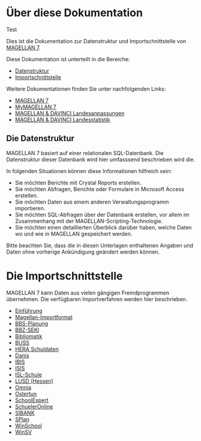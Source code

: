 # Über diese Dokumentation

Test

Dies ist die Dokumentation zur Datenstruktur und Importschnittstelle von [MAGELLAN 7](https://magellan.stueber.de).

Diese Dokumentation ist unterteilt in die Bereiche:

* [Datenstruktur](datenstruktur/index.md)
* [Importschnittstelle](importe/index.md)

Weitere Dokumentationen finden Sie unter nachfolgenden Links:

* [MAGELLAN 7](https://doc.magellan7.stueber.de)
* [MyMAGELLAN 7](https://doc.mymagellan7.stueber.de)
* [MAGELLAN & DAVINCI Landesanpassungen](https://doc.la.stueber.de)
* [MAGELLAN & DAVINCI Landesstatistik](https://doc.ls.stueber.de)

## Die Datenstruktur

MAGELLAN 7 basiert auf einer relationalen SQL-Datenbank. Die Datenstruktur dieser Datenbank wird hier umfasssend beschrieben wird die. 

In folgenden Situationen können diese Informationen hilfreich sein:

* Sie möchten Berichte mit Crystal Reports erstellen.
* Sie möchten Abfragen, Berichte oder Formulare in Microsoft Access erstellen.
* Sie möchten Daten aus einem anderen Verwaltungsprogramm importieren.
* Sie möchten SQL-Abfragen über der Datenbank erstellen, vor allem im Zusammenhang mit der MAGELLAN-Scripting-Technologie.
* Sie möchten einen detaillierten Überblick darüber haben, welche Daten wo und wie in MAGELLAN gespeichert werden.

Bitte beachten Sie, dass die in diesen Unterlagen enthaltenen Angaben und Daten ohne vorherige Ankündigung geändert werden können.

# Die Importschnittstelle

MAGELLAN 7 kann Daten aus vielen gängigen Fremdprogrammen übernehmen. Die verfügbaren Importverfahren werden hier beschrieben.

* [Einführung](importe/index.md)
* [Magellan-Importformat](importe/MagImp/magellan-importformat.md)
* [BBS-Planung](importe/bbsPlan/bbs-planung.md)
* [BBZ-SEKI](importe/bbzseki/bbzseki.md)
* [Bibliomatik](importe/Bibliomatik/bibliomatik.md)
* [BUSS](importe/BUSS/buss.md)
* [HERA Schuldaten](importe/HERA/heraschuldaten.md)
* [Danis](importe/Danis/danis.md)
* [IBIS](importe/IBIS/ibis.md)
* [ISIS](importe/ISIS/isis.md)
* [ISL-Schule](importe/ISL-Schule/isl-schule.md)
* [LUSD (Hessen)](importe/LUSD/lusd-hessen.md)
* [Omnia](importe/Omnia/omnia.md)
* [Ostertun](importe/Ostertun/ostertun.md)
* [SchoolExpert](importe/SchoolExpert/schoolexpert.md)
* [SchuelerOnline](importe/schueleronline/schueleronline.md)
* [SIBANK](importe/SIBANK/sibank.md)
* [SPlan](importe/SPLAN/splan.md)
* [WinSchool](importe/WinSchool/winschool.md)
* [WinSV](importe/WinSV/winsv.md)





